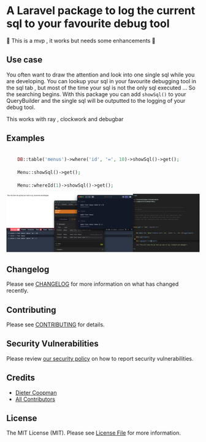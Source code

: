 # A Laravel package to log the current sql to your favourite debug tool

🚧 This is a mvp , it works but needs some enhancements 🚧

## Use case

You often want to draw the attention and look into one single sql while you are developing.  You can lookup your sql in your favourite debugging tool in the sql tab , but most of the time your sql is not the only sql executed ... So the searching begins.  With this package you can add `showSql()` to your QueryBuilder and the single sql will be outputted to the logging of your debug tool.

This works with ray , clockwork and debugbar 

## Examples 

```php 

    DB::table('menus')->where('id', '=', 10)->showSql()->get();

    Menu::showSql()->get();

    Menu::whereId(1)->showSql()->get();
```

![showsql example](example.png)

## Changelog

Please see [CHANGELOG](CHANGELOG.md) for more information on what has changed recently.

## Contributing

Please see [CONTRIBUTING](.github/CONTRIBUTING.md) for details.

## Security Vulnerabilities

Please review [our security policy](../../security/policy) on how to report security vulnerabilities.

## Credits

- [Dieter Coopman](https://github.com/dietercoopman)
- [All Contributors](../../contributors)

## License

The MIT License (MIT). Please see [License File](LICENSE.md) for more information.
